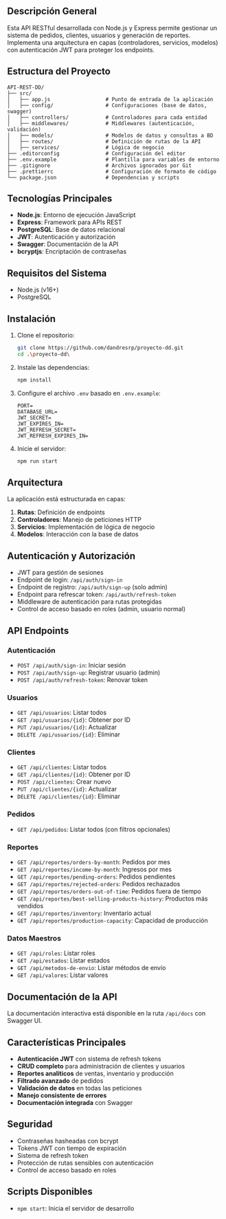 ## Descripción General

Esta API RESTful desarrollada con Node.js y Express permite gestionar un sistema de pedidos, clientes, usuarios y generación de reportes. Implementa una arquitectura en capas (controladores, servicios, modelos) con autenticación JWT para proteger los endpoints.

## Estructura del Proyecto

```
API-REST-DD/
├── src/
│   ├── app.js                  # Punto de entrada de la aplicación
│   ├── config/                 # Configuraciones (base de datos, swagger)
│   ├── controllers/            # Controladores para cada entidad
│   ├── middlewares/            # Middlewares (autenticación, validación)
│   ├── models/                 # Modelos de datos y consultas a BD
│   ├── routes/                 # Definición de rutas de la API
│   ├── services/               # Lógica de negocio
├── .editorconfig               # Configuración del editor
├── .env.example                # Plantilla para variables de entorno
├── .gitignore                  # Archivos ignorados por Git
├── .prettierrc                 # Configuración de formato de código
└── package.json                # Dependencias y scripts
```

## Tecnologías Principales

- **Node.js**: Entorno de ejecución JavaScript
- **Express**: Framework para APIs REST
- **PostgreSQL**: Base de datos relacional
- **JWT**: Autenticación y autorización
- **Swagger**: Documentación de la API
- **bcryptjs**: Encriptación de contraseñas

## Requisitos del Sistema

- Node.js (v16+)
- PostgreSQL

## Instalación

1. Clone el repositorio:

   ```bash
   git clone https://github.com/dandresrp/proyecto-dd.git
   cd .\proyecto-dd\
   ```

2. Instale las dependencias:

   ```bash
   npm install
   ```

3. Configure el archivo `.env` basado en `.env.example`:

   ```
   PORT=
   DATABASE_URL=
   JWT_SECRET=
   JWT_EXPIRES_IN=
   JWT_REFRESH_SECRET=
   JWT_REFRESH_EXPIRES_IN=
   ```

4. Inicie el servidor:
   ```bash
   npm run start
   ```

## Arquitectura

La aplicación está estructurada en capas:

1. **Rutas**: Definición de endpoints
2. **Controladores**: Manejo de peticiones HTTP
3. **Servicios**: Implementación de lógica de negocio
4. **Modelos**: Interacción con la base de datos

## Autenticación y Autorización

- JWT para gestión de sesiones
- Endpoint de login: `/api/auth/sign-in`
- Endpoint de registro: `/api/auth/sign-up` (solo admin)
- Endpoint para refrescar token: `/api/auth/refresh-token`
- Middleware de autenticación para rutas protegidas
- Control de acceso basado en roles (admin, usuario normal)

## API Endpoints

### Autenticación

- `POST /api/auth/sign-in`: Iniciar sesión
- `POST /api/auth/sign-up`: Registrar usuario (admin)
- `POST /api/auth/refresh-token`: Renovar token

### Usuarios

- `GET /api/usuarios`: Listar todos
- `GET /api/usuarios/{id}`: Obtener por ID
- `PUT /api/usuarios/{id}`: Actualizar
- `DELETE /api/usuarios/{id}`: Eliminar

### Clientes

- `GET /api/clientes`: Listar todos
- `GET /api/clientes/{id}`: Obtener por ID
- `POST /api/clientes`: Crear nuevo
- `PUT /api/clientes/{id}`: Actualizar
- `DELETE /api/clientes/{id}`: Eliminar

### Pedidos

- `GET /api/pedidos`: Listar todos (con filtros opcionales)

### Reportes

- `GET /api/reportes/orders-by-month`: Pedidos por mes
- `GET /api/reportes/income-by-month`: Ingresos por mes
- `GET /api/reportes/pending-orders`: Pedidos pendientes
- `GET /api/reportes/rejected-orders`: Pedidos rechazados
- `GET /api/reportes/orders-out-of-time`: Pedidos fuera de tiempo
- `GET /api/reportes/best-selling-products-history`: Productos más vendidos
- `GET /api/reportes/inventory`: Inventario actual
- `GET /api/reportes/production-capacity`: Capacidad de producción

### Datos Maestros

- `GET /api/roles`: Listar roles
- `GET /api/estados`: Listar estados
- `GET /api/metodos-de-envio`: Listar métodos de envío
- `GET /api/valores`: Listar valores

## Documentación de la API

La documentación interactiva está disponible en la ruta `/api/docs` con Swagger UI.

## Características Principales

- **Autenticación JWT** con sistema de refresh tokens
- **CRUD completo** para administración de clientes y usuarios
- **Reportes analíticos** de ventas, inventario y producción
- **Filtrado avanzado** de pedidos
- **Validación de datos** en todas las peticiones
- **Manejo consistente de errores**
- **Documentación integrada** con Swagger

## Seguridad

- Contraseñas hasheadas con bcrypt
- Tokens JWT con tiempo de expiración
- Sistema de refresh token
- Protección de rutas sensibles con autenticación
- Control de acceso basado en roles

## Scripts Disponibles

- `npm start`: Inicia el servidor de desarrollo
